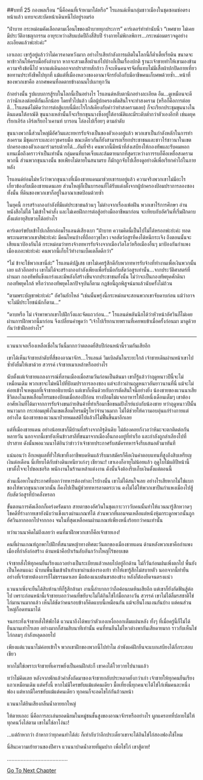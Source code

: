 ##บทที่ 25 กองพลเรือน
“นี่คือคนที่เจ้าหามาได้หรือ” โรแลนด์เห็นกลุ่มชาวเมืองในชุดซอมซ่อตรงหน้าแล้ว แทบจะสะบัดหน้าเดินหนีไปอยู่รอมร่อ


“ฝ่าบาท กระหม่อมคัดเลือกตามเงื่อนไขของฝ่าบาททุกประการ” คาร์เตอร์ทำท่านับนิ้ว “เพศชาย ไม่เคยมีประวัติอาชญากรรม อายุระหว่างสิบแปดปีถึงสี่สิบปี ร่างกายไม่พิกลพิการ...กระหม่อมตรวจดูอย่างละเอียดแล้วพ่ะย่ะค่ะ”


เอาเถอะ เขารู้อยู่แล้วว่าไม่ควรคาดหวังมาก อย่างไรเสียกำลังการผลิตในโลกนี้ก็ต่ำเตี้ยเรี่ยดิน ขนาดจะหาข้าวกินให้ครบมื้อยังลำบาก หากจะสวมเสื้อผ้าแย่ไปบ้างก็เป็นเรื่องปกติ ฐานะเจ้าชายทำให้เขามองข้ามความจริงข้อนี้ไป หากแต่เดินออกจากปราสาทสักก้าว ก็จะเห็นคนจรจัดที่แทบไม่มีเสื้อผ้าปกปิดกายเที่ยวขอทานประทังชีพไปทุกที่ แม้แต่ที่เมืองหลวงของอาณาจักรยังถึงกับมีอาชีพคนเก็บศพด้วยซ้ำ...หน้าที่ของพวกเขาคือ ลากศพคนที่อดตายข้างถนนไปเผาทุกวัน


ถ้าอย่างนั้น รูปแบบการสู้รบในโลกนี้เป็นอย่างไร โรแลนด์หลับตานึกอย่างละเอียด อืม...ดูเหมือนจะดีกว่านักเลงต่อยตีกันเล็กน้อย โดยทั่วไปแล้ว เมื่อผู้ปกครองตัดสินใจจะทำสงคราม (หรือก็คือการต่อยตี...โรแลนด์ไม่คิดว่าการต่อสู้แบบนี้มีอะไรใกล้เคียงกับคำว่าทำสงครามเลย) ก็จะเรียกประชุมขุนนางในดินแดนใต้อาณัติ ขุนนางเหล่านั้นก็จะเรียกขุนนางซึ่งอยู่ใต้อาณัติและมีระดับต่ำกว่าตัวเองอีกที เช่นดยุคเรียกเอิร์ล เอิร์ลเรียกไวเคานท์ บารอน ไล่ลงไปเรื่อยๆ ตามลำดับ


ขุนนางพวกนี้ส่วนใหญ่มีอัศวินและทหารรับจ้างเป็นของตัวเองอยู่แล้ว พวกเขาเป็นกำลังหลักในการทำสงคราม มีชุดเกราะและอาวุธครบมือ ขณะเดียวกันก็ยังสามารถเรียกประชาชนและชาวไร่ชาวนาในเขตปกครองของตัวเองมาร่วมรบด้วยได้...อันที่จริง คนพวกนี้มีหน้าที่ส่งเสบียงให้กองทัพและรับคมหอกแทนเมื่อถึงคราวจำเป็นเท่านั้น กลุ่มคนที่บาดเจ็บและล้มตายมากที่สุดระหว่างการรบก็คือเหยื่อสงครามพวกนี้ ส่วนพวกขุนนางนั้น ขอเพียงไม่ตายในสนามรบ ก็มักถูกจับไปเลี้ยงดูอย่างดีเพื่อเรียกค่าไถ่ในภายหลัง


โรแลนด์ย่อมไม่หวังว่าพวกขุนนางที่เมืองชายแดนมาช่วยเขารบอยู่แล้ว ความจริงพวกเขาไม่มีอะไรเกี่ยวข้องกับเมืองชายแดนเลย ส่วนใหญ่ก็เป็นบารอนที่ได้รับแต่งตั้งจากผู้ปกครองป้อมปราการลองซองทั้งนั้น ที่ดินของพวกเขาก็อยู่ในอาณาเขตป้อมด้วยซ้ำ


ในยุคนี้ การสร้างกองกำลังที่มีแต่ประชาชนล้วนๆ ไม่ต่างจากเรื่องเพ้อฝัน พวกเขาไร้การศึกษา อ่านหนังสือไม่ได้ ไม่เข้าใจคำสั่ง และไม่เคยฝึกการต่อสู้อย่างมืออาชีพมาก่อน จะเทียบกับอัศวินที่เริ่มฝึกดาบตั้งแต่อายุสิบขวบได้อย่างไร


คาร์เตอร์ขยับเข้าไปเกลี้ยกล่อมโรแลนด์เสียงเบา “ฝ่าบาท ความคิดนี้เป็นไปไม่ได้หรอกพ่ะย่ะค่ะ ทอดพระเนตรพวกเขาสิพ่ะย่ะค่ะ มีคนไหนบ้างที่ถืออาวุธไหว เจอสัตว์อสูรทีคงได้หนีกระเจิง ถึงตอนนั้นจะเสียแนวป้องกันได้ กระหม่อมว่าทรงจ้างทหารรับจ้างจากเมืองวิลโลว์หรือเมืองอื่นๆ มาป้องกันกำแพงเมืองเถอะพ่ะย่ะค่ะ คนพวกนี้เก็บไว้ทำงานเบ็ดเตล็ดดีกว่า”


“ไม่ ข้าจะใช้พวกเขานี่ล่ะ” โรแลนด์ปฏิเสธ เขาไม่เคยรู้สึกดีกับพวกทหารรับจ้างที่ทำงานเพื่อเงินพวกนั้นเลย แล้วอีกอย่าง เขาไม่ได้จะสร้างกองกำลังเพียงเพื่อรับมือกับสัตว์อสูรเท่านั้น...จากประวัติศาสตร์ที่ผ่านมา กองทัพที่แข็งแกร่งและมีพลังก็สร้างขึ้นจากประชาชนทั้งนั้น ไม่ว่าจะเป็นกองทัพยุคศักดินา กองทัพยุคใกล้ หรือว่ากองทัพยุคโลกปัจจุบันก็ตาม กฎข้อนี้ถูกพิสูจน์มาแล้วนับครั้งไม่ถ้วน


“ตามพระบัญชาพ่ะย่ะค่ะ” อัศวินยักไหล่ “เช่นนั้นพรุ่งนี้กระหม่อมจะสอนพวกเขาจับดาบก่อน แม้ว่าอาจจะไม่มีประโยชน์นักก็ตาม...”


“ดาบหรือ ไม่ เจ้าพาพวกเขาไปฝึกวิ่งและจัดแถวก่อน...” โรแลนด์พลันนึกได้ว่าหัวหน้าอัศวินก็ไม่เคยผ่านการฝึกพวกนี้มาก่อน จึงเปลี่ยนคำพูดว่า “เจ้าไปเรียกนายพรานที่เคยพบข้าเมื่อครั้งก่อนมา มาดูด้วยกันว่าข้าฝึกอย่างไร”


********************


แวนนาเจอเรื่องเหลือเชื่อในวันนี้มากกว่าตลอดยี่สิบปีก่อนหน้านี้รวมกันเสียอีก


เขาได้เห็นเจ้าชายลำดับที่สี่ของอาณาจักร...โรแลนด์ วิมเบิลดันในระยะใกล้ เจ้าชายเดินผ่านหน้าเขาไป ซ้ำยังยิ้มให้เขาด้วย สวรรค์ เจ้าชายเมาเหล้าหรืออย่างไร


นับตั้งแต่เจ้าชายแถลงการณ์ที่ลานเมืองเมื่อสามวันก่อนเป็นต้นมา เขาก็รู้แล้วว่าฤดูหนาวปีนี้จะไม่เหมือนเดิม พวกเขาจะไม่หนีไปที่ป้อมปราการลองซอง แต่จะก้าวผ่านฤดูหนาวอันยาวนานที่นี่ แม้จะไม่ค่อยเข้าใจเหตุผลที่เจ้าชายอธิบายนัก แต่เขาก็เห็นด้วยกับการตัดสินใจนี้อย่างยิ่ง น้องชายของแวนนาเสียชีวิตลงในเขตเสื่อมโทรมของป้อมเมื่อสองปีก่อน ทางป้อมไม่แจกอาหารให้ถึงหนึ่งเดือนเต็มๆ เขาต้องอาศัยเงินที่ได้มาจากการรับจ้างขนถ่ายสินค้าที่ท่าเรือมาซื้อขนมปังไรย์แบ่งกับน้องชาย ทว่าฤดูหนาวปีนั้นหนาวมาก กระท่อมผุพังในเขตเสื่อมโทรมมีรูโหว่จำนวนมาก ไม่ได้ช่วยให้ความอบอุ่นแก่ร่างกายแต่อย่างใด น้องชายของแวนนาป่วยหมดสติไปแล้วก็ไม่ฟื้นขึ้นมาอีกเลย


แต่ที่เมืองชายแดน อย่างน้อยเขาก็มีบ้านที่สร้างจากอิฐดินดิบ ไม่ต้องคอยกังวลว่าหิมะจะตกติดต่อกันหลายวัน นอกจากนี้เขายังเห็นข้าวสาลีที่ขนมาจากเมืองอื่นกองอยู่ที่ท่าเรือ และกำลังถูกลำเลียงไปที่ปราสาท ดังนั้นพอแวนนาได้ยินว่าข่าวว่าเจ้าชายประกาศรับสมัครทหารจึงรีบเสนอตัวมาทันที


แน่นอนว่า อีกเหตุผลที่ยั่วให้เขาทิ้งอาชีพบดหินแล้วรีบมาสมัครก็คือเงินค่าตอบแทนที่สูงถึงสิบเหรียญเงินต่อเดือน นี่เทียบได้กับช่างดินเหนียวเก่งๆ เชียวนะ! เขาเองก็อายุไม่น้อยแล้ว ฤดูใบไม้ผลิปีหน้านี้ เขาตั้งใจจะไปขอเชอริล พนักงานในร้านเหล้าแต่งงาน ดังนั้นจึงต้องรีบเก็บเงินตั้งแต่ตอนนี้


ส่วนเนื้อหาในประกาศที่บอกว่าทหารต้องทำอะไรบ้างนั้น เขาไม่ได้สนใจเลย อย่างไรเสียหากไม่ใช่แบกของให้พวกขุนนางพวกนั้น ก็คงไปเป็นผู้ช่วยทหารลาดตระเวน คงไม่ได้ให้พวกเขาปีนกำแพงเมืองไปสู้กับสัตว์อสูรที่บ้าคลั่งหรอก


ขั้นตอนการคัดเลือกก็เคร่งครัดมาก สายตาของอัศวินในชุดเกาะวาววับคนนั้นทำให้แวนนารู้สึกหวาดๆ โชคดีที่ร่างกายเขายังนับว่าแข็งแรงผ่านเกณฑ์ได้ ส่วนพวกที่ผอมจนเหลือแต่หนังหุ้มกระดูกพวกนั้นถูกอัศวินลากออกไปจากกอง จนในที่สุดเหลือคนผ่านเกณฑ์เพียงหนึ่งร้อยกว่าคนเท่านั้น


ทว่าแวนนาคิดไม่ถึงเลยว่า คนที่มาฝึกพวกเขาก็คือเจ้าชายเอง!


คนที่ผ่านเกณฑ์ถูกพาไปฝึกที่สนามหญ้าทางทิศตะวันตกของเมืองชายแดน ด้านหลังพวกเขาคือกำแพงเมืองที่กำลังก่อสร้าง ด้านหน้าคือป่าเร้นลับอันกว้างใหญ่ไร้ขอบเขต


เจ้าชายสั่งให้ทุกคนยืนเรียงแถวอย่างเป็นระเบียบแล้วหลบไปอยู่อีกด้าน ไม่กี่วันก่อนฝนเพิ่งตกไป พื้นยังเป็นโคลนแฉะ น้ำบนพื้นซึมเข้าฝ่าเท้าเขาผ่านช่องรองเท้า ทำให้เขารู้สึกไม่สบายตัว นอกจากนี้ท่ายืนอย่างที่เจ้าชายต้องการก็ไม่ธรรมดาเลย มือต้องแนบต้นขาสองข้าง หลังก็ต้องยืดจนตรงแน่ว


แวนนาเพิ่งจะยืนได้สิบห้านาทีก็รู้สึกล้ามา งานนี้ลำบากกว่าถือค้อนบดหินเสียอีก แต่เขาก็ยังกัดฟันสู้ต่อไป เพราะก่อนหน้านี้เจ้าชายบอกว่าคนที่ขยับจะไม่ได้กินไข่ไก่มื้อกลางวัน สวรรค์ เขาไม่ได้ลิ้มรสชาติไข่ไก่มานานมากแล้ว เห็นได้ชัดว่าคนรอบข้างก็คิดแบบนี้เหมือนกัน แม้จะยืนโงนเงนกันบ้าง แต่คนส่วนใหญ่ก็อดทนมาได้


จนกระทั่งเจ้าชายสั่งให้พักได้ แวนนาถึงได้พบว่าตัวเองเหงื่อออกเต็มแผ่นหลัง ทั้งๆ ที่เมื่อครู่นี้ก็ไม่ได้ยืนนานเท่าไรเลย อย่างมากก็สามสิบนาทีเท่านั้น คนที่ทนยืนไม่ไหวต่างพากันเสียดายมาก ราวกับเห็นไข่ไก่กลมๆ กำลังหลุดลอยไป


เพียงแต่แวนนาไม่ค่อยเข้าใจ พวกเขาฝึกของพวกนี้ไปทำไม ลำพังแค่ฝึกยืนจะแบกเสบียงได้กี่กระสอบเชียว


หากไม่ใช่เพราะเจ้าชายที่เคารพยิ่งเป็นคนฝึกล่ะก็ เขาคงได้โวยวายไปนานแล้ว


ทว่าไม่คิดเลย หลังจากพักแล้วคำสั่งถัดมาของเจ้าชายกลับประหลาดยิ่งกว่าเก่า เจ้าชายให้ทุกคนยืนเรียงแถวเหมือนเดิม แต่ครั้งนี้ หากไม่มีใครขยับแม้แต่คนเดียว มื้อเที่ยงนี้ทุกคนจะได้ไข่ไก่เพิ่มคนละหนึ่งฟอง แต่หากมีใครขยับแม้แต่คนเดียว ทุกคนก็จะอดไขไก่กันถ้วนหน้า


แวนนาได้ยินเสียงกลืนน้ำลายยกใหญ่


ให้ตายเถอะ นี่คือการละเล่นยอดนิยมในหมู่ชนชั้นสูงของอาณาจักรหรืออย่างไร ผูกแครอทที่ปลายไม้ให้ทุกคนวิ่งไล่ตาม เขาไม่ใช่ลาโง่นะ!


...แต่ถ้าหากว่า ถ้าหากว่าทุกคนทำได้ล่ะ ก็เท่ากับว่าอีกประเดี๋ยวเขาจะได้กินไข่ไก่สองฟองใช่ไหม


นี่สินะความเย้ายวนของปีศาจ แวนนาปาดน้ำลายที่มุมปาก เพื่อไข่ไก่ เขาสู้ตาย!


........................................


[Go To Next Chapter]( ./26.md)